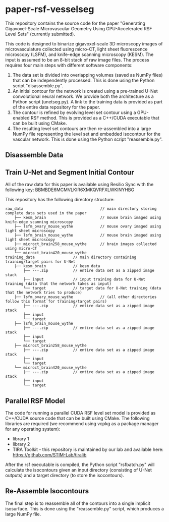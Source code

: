 # paper-rsf-vesselseg
This repository contains the source code for the paper "Generating Gigavoxel-Scale Microvascular Geometry Using GPU-Accelerated RSF Level Sets" (currently submitted).

This code is designed to binarize gigavoxel-scale 3D microscopy images of microvasculature collected using micro-CT, light sheet fluorescence microscopy (LSFM), and knife-edge scanning microscopy (KESM). The input is assumed to be an 8-bit stack of raw image files. The process requires four main steps with different software components:

1) The data set is divided into overlapping volumes (saved as NumPy files) that can be independently processed. This is done using the Python script "disassemble.py".
2) An initial contour for the network is created using a pre-trained U-Net convolutional neural network. We provide both the architecture as a Python script (unetseg.py). A link to the training data is provided as part of the entire data repository for the paper.
3) The contour is refined by evolving level set contour using a GPU-enabled RSF method. This is provided as a C++/CUDA executable that can be built using CMake.
4) The resulting level set contours are then re-assembled into a large NumPy file representing the level set and embedded isocontour for the vascular network. This is done using the Python script "reassemble.py".

## Disassemble Data

## Train U-Net and Segment Initial Contour
All of the raw data for this paper is available using Resilio Sync with the following key:
BBMBDE6MCMVLKIR6XMKQVRFXLWKINYHBG

This repository has the following directory structure:

```
raw_data                                  // main directory storing complete data sets used in the paper
    ├── kesm_brain                        // mouse brain imaged using knife-edge scanning microscopy
    ├── lsfm_ovary_mouse_wythe            // mouse ovary imaged using light sheet microscopy
    ├── lsfm_brain_mouse_wythe            // mouse brain imaged using light sheet microscopy
    ├── microct_brain258_mouse_wythe      // brain images collected using micro-CT
    └── microct_brain420_mouse_wythe
training_data                 // main directory containing training/target pairs for U-Net
    ├── kesm_brain            // kesm data
        ├── ---.zip           // entire data set as a zipped image stack
        ├── input             // input training data for U-Net training (data that the network takes as input)
        └── target            // target data for U-Net training (data that the network tries to produce)
    ├── lsfm_ovary_mouse_wythe            // (all other directories follow this format for training/target pairs)
        ├── ---.zip           // entire data set as a zipped image stack
        ├── input
        └── target
    ├── lsfm_brain_mouse_wythe
        ├── ---.zip           // entire data set as a zipped image stack
        ├── input
        └── target
    ├── microct_brain258_mouse_wythe
        ├── ---.zip           // entire data set as a zipped image stack
        ├── input
        └── target
    └── microct_brain420_mouse_wythe
        ├── ---.zip           // entire data set as a zipped image stack
        ├── input
        └── target
```

## Parallel RSF Model
The code for running a parallel CUDA RSF level set model is provided as C++/CUDA source code that can be built using CMake. The following libraries are required (we recommend using vcpkg as a package manager for any operating system):

* library 1
* library 2
* TIRA Toolkit - this repository is maintained by our lab and available here: https://github.com/STIM-Lab/tiralib

After the rsf executable is compiled, the Python script "rsfbatch.py" will calculate the isocontours given an input directory (consisting of U-Net outputs) and a target directory (to store the isocontours).

## Re-Assemble Isocontours
The final step is to reassemble all of the contours into a single implicit isosurface. This is done using the "reassemble.py" script, which produces a large NumPy file.
